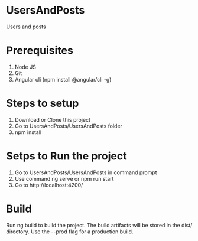 # UsersAndPosts
Users and posts

# Prerequisites
1. Node JS
2. Git
3. Angular cli (npm install @angular/cli -g)

# Steps to setup
1. Download or Clone this project
2. Go to UsersAndPosts/UsersAndPosts folder
3. npm install

# Setps to Run the project
1. Go to UsersAndPosts/UsersAndPosts in command prompt
2. Use command ng serve or npm run start
3. Go to http://localhost:4200/

# Build
Run ng build to build the project. The build artifacts will be stored in the dist/ directory. Use the --prod flag for a production build.
